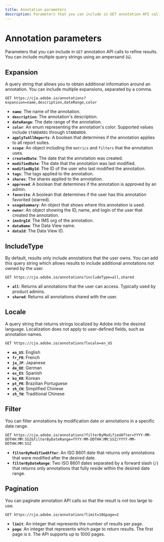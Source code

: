 ```yaml
---
title: Annotation parameters
description: Parameters that you can include in GET annotation API calls.
---
```


# Annotation parameters

Parameters that you can include in `GET` annotation API calls to refine results. You can include multiple query strings using an ampersand (`&`).

## Expansion

A query string that allows you to obtain additional information around an annotation. You can include multiple expansions, separated by a comma.

`GET https://cja.adobe.io/annotations?expansion=name,description,dateRange,color`

* **`name`**: The name of the annotation.
* **`description`**: The annotation's description.
* **`dateRange`**: The date range of the annotation.
* **`color`**: An enum representing the annotation's color. Supported values include `STANDARD1` through `STANDARD9`.
* **`applyToAllReports`**: A boolean that determines if the annotation applies to all report suites.
* **`scope`**: An object including the `metrics` and `filters` that the annotation uses.
* **`createdDate`**: The date that the annotation was created.
* **`modifiedDate`**: The date that the annotation was last modified.
* **`modifiedById`**: The ID of the user who last modified the annotation.
* **`tags`**: The tags applied to the annotation.
* **`shares`**: The shares applied to the annotation.
* **`approved`**: A boolean that determines if the annotation is approved by an admin.
* **`favorite`**: A boolean that determines if the user has this annotation favorited (starred).
* **`usageSummary`**: An object that shows where this annotation is used.
* **`owner`**: An object showing the ID, name, and login of the user that created the annotation.
* **`imsOrgId`**: The IMS org of the annotation.
* **`dataName`**: The Data View name.
* **`dataId`**: The Data View ID.

## IncludeType

By default, results only include annotations that the user owns. You can add this query string which allows results to include additional annotations not owned by the user.

`GET https://cja.adobe.io/annotations?includeType=all,shared`

* **`all`**: Returns all annotations that the user can access. Typically used by product admins.
* **`shared`**: Returns all annotations shared with the user.

## Locale

A query string that returns strings localized by Adobe into the desired language. Localization does not apply to user-defined fields, such as annotation names.

`GET https://cja.adobe.io/annotations?locale=en_US`

* **`en_US`**: English
* **`fr_FR`**: French
* **`ja_JP`**: Japanese
* **`de_DE`**: German
* **`es_ES`**: Spanish
* **`ko_KR`**: Korean
* **`pt_PR`**: Brazilian Portuguese
* **`zh_CN`**: Simplified Chinese
* **`zh_TW`**: Traditional Chinese

## Filter

You can filter annotations by modification date or annotations in a specific date range.

`GET https://cja.adobe.io/annotations?filterByModifiedAfter=YYYY-MM-DDTHH:MM:SSZ&filterByDateRange=YYYY-MM-DDTHH:MM:SSZ/YYYY-MM-DDTHH:MM:SSZ`

* **`filterByModifiedAfter`**: An ISO 8601 date that returns only annotations that were modified after the desired date.
* **`filterByDateRange`**: Two ISO 8601 dates separated by a forward slash (`/`) that returns only annotations that fully reside within the desired date range.

## Pagination

You can paginate annotation API calls so that the result is not too large to use.

`GET https://cja.adobe.io/annotations?limit=10&page=2`

* **`limit`**: An integer that represents the number of results per page.
* **`page`**: An integer that represents which page to return results. The first page is `0`. The API supports up to 1000 pages.
